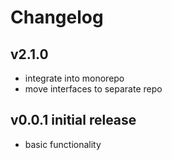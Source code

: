 # Changelog

## v2.1.0
* integrate into monorepo
* move interfaces to separate repo

## v0.0.1 initial release
* basic functionality
